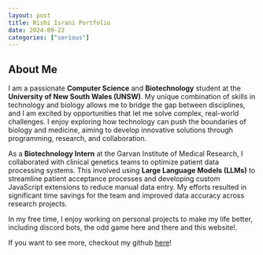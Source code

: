 ```yaml
---
layout: post
title: Rishi Israni Portfolio
date: 2024-09-22
categories: ["serious"]
---
```

## About Me

I am a passionate **Computer Science** and **Biotechnology** student at the **University of New South Wales (UNSW)**. My unique combination of skills in technology and biology allows me to bridge the gap between disciplines, and I am excited by opportunities that let me solve complex, real-world challenges. I enjoy exploring how technology can push the boundaries of biology and medicine, aiming to develop innovative solutions through programming, research, and collaboration.

As a **Biotechnology Intern** at the Garvan Institute of Medical Research, I collaborated with clinical genetics teams to optimize patient data processing systems. This involved using **Large Language Models (LLMs)** to streamline patient acceptance processes and developing custom JavaScript extensions to reduce manual data entry. My efforts resulted in significant time savings for the team and improved data accuracy across research projects.

In my free time, I enjoy working on personal projects to make my life better, including discord bots, the odd game here and there and this website!.

If you want to see more, checkout my github [here](https://github.com/RishiMakesThings)!

